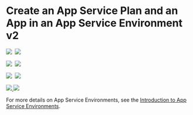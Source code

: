 # Create an App Service Plan and an App in an App Service Environment v2

<IMG SRC="https://azbotstorage.blob.core.windows.net/badges/201-web-app-asp-app-on-asev2-create/PublicLastTestDate.svg" />&nbsp;
<IMG SRC="https://azbotstorage.blob.core.windows.net/badges/201-web-app-asp-app-on-asev2-create/PublicDeployment.svg" />&nbsp;

<IMG SRC="https://azbotstorage.blob.core.windows.net/badges/201-web-app-asp-app-on-asev2-create/FairfaxLastTestDate.svg" />&nbsp;
<IMG SRC="https://azbotstorage.blob.core.windows.net/badges/201-web-app-asp-app-on-asev2-create/FairfaxDeployment.svg" />&nbsp;

<IMG SRC="https://azbotstorage.blob.core.windows.net/badges/201-web-app-asp-app-on-asev2-create/BestPracticeResult.svg" />&nbsp;
<IMG SRC="https://azbotstorage.blob.core.windows.net/badges/201-web-app-asp-app-on-asev2-create/CredScanResult.svg" />&nbsp;

<a href="https://portal.azure.com/#create/Microsoft.Template/uri/https%3A%2F%2Fraw.githubusercontent.com%2Fazure%2Fazure-quickstart-templates%2Fmaster%2F201-web-app-asp-app-on-asev2-create%2Fazuredeploy.json" target="_blank">
    <img src="http://azuredeploy.net/deploybutton.png"/>
</a>
<a href="http://armviz.io/#/?load=https%3A%2F%2Fraw.githubusercontent.com%2FAzure%2Fazure-quickstart-templates%2Fmaster%2F201-web-app-asp-app-on-asev2-create%2Fazuredeploy.json" target="_blank">
    <img src="http://armviz.io/visualizebutton.png"/>
</a>

For more details on App Service Environments, see the [Introduction to App Service Environments](https://docs.microsoft.com/azure/app-service/app-service-environment/app-service-env-intro/).
